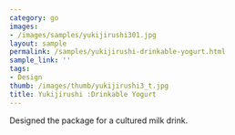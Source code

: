```yaml
---
category: go
images:
- /images/samples/yukijirushi301.jpg
layout: sample
permalink: /samples/yukijirushi-drinkable-yogurt.html
sample_link: ''
tags:
- Design
thumb: /images/thumb/yukijirushi3_t.jpg
title: Yukijirushi :Drinkable Yogurt
---
```

Designed the package for a cultured milk drink.